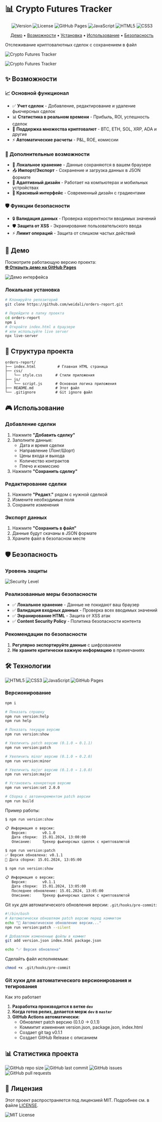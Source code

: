 # 📊 Crypto Futures Tracker

<div align="center">

![Version](https://img.shields.io/github/package-json/v/weidali/orders-report?color=blue&label=version)
![License](https://img.shields.io/badge/license-MIT-green.svg)
![GitHub Pages](https://img.shields.io/badge/GitHub-Pages-success.svg)
![JavaScript](https://img.shields.io/badge/JavaScript-ES6+-yellow.svg)
![HTML5](https://img.shields.io/badge/HTML5-%23E34F26.svg?logo=html5&logoColor=white)
![CSS3](https://img.shields.io/badge/CSS3-%231572B6.svg?logo=css3&logoColor=white)

[Демо](#-демо) • [Возможности](#-возможности) • [Установка](#-установка) • [Использование](#-использование) • [Безопасность](#-безопасность)

</div>
Отслеживание криптовалютных сделок с сохранением в файл

![Crypto Futures Tracker](https://img.shields.io/badge/Crypto-TrackerProfessional-success)

![Crypto Futures Tracker](https://via.placeholder.com/800x300/203a43/ffffff?text=Crypto+Futures+Tracker+Professional+Trading+Dashboard)

## ✨ Возможности

### 📈 Основной функционал
- ✅ **Учет сделок** - Добавление, редактирование и удаление фьючерсных сделок
- 📊 **Статистика в реальном времени** - Прибыль, ROI, успешность сделок
- 🎯 **Поддержка множества криптовалют** - BTC, ETH, SOL, XRP, ADA и другие
- ⚡ **Автоматические расчеты** - P&L, ROE, комиссии

### 🔧 Дополнительные возможности
- 💾 **Локальное хранение** - Данные сохраняются в вашем браузере
- 📤 **Импорт/Экспорт** - Сохранение и загрузка данных в JSON формате
- 📱 **Адаптивный дизайн** - Работает на компьютерах и мобильных устройствах
- 🎨 **Красивый интерфейс** - Современный дизайн с градиентами

### 🛡️ Функции безопасности
- 🔒 **Валидация данных** - Проверка корректности вводимых значений
- 🛡️ **Защита от XSS** - Экранирование пользовательского ввода
- ⚡ **Лимит операций** - Защита от слишком частых действий

## 🚀 Демо

Посмотрите работающую версию проекта:  
[**🌐 Открыть демо на GitHub Pages**](https://weidali.github.io/orders-report/)

![Демо интерфейса](https://via.placeholder.com/600x300/203a43/ffffff?text=Professional+Trading+Interface)

### Локальная установка
```bash
# Клонируйте репозиторий
git clone https://github.com/weidali/orders-report.git

# Перейдите в папку проекта
cd orders-report
npm i
# Откройте index.html в браузере
# или используйте live server
npx live-server
```

## 📁 Структура проекта

```
orders-report/
├── index.html          # Главная HTML страница
├── css/
│   └── style.css      # Стили приложения
├── js/
│   └── script.js      # Основная логика приложения
├── README.md          # Этот файл
└── .gitignore         # Git ignore файл
```

## 🎮 Использование

### Добавление сделки
1. Нажмите **"Добавить сделку"**
2. Заполните данные:
   - Дата и время сделки
   - Направление (Лонг/Шорт)
   - Цены входа и выхода
   - Количество контрактов
   - Плечо и комиссию
3. Нажмите **"Сохранить сделку"**

### Редактирование сделки
1. Нажмите **"Редакт."** рядом с нужной сделкой
2. Измените необходимые поля
3. Сохраните изменения

### Экспорт данных
1. Нажмите **"Сохранить в файл"**
2. Данные будут скачаны в JSON формате
3. Храните файл в безопасном месте

## 🛡️ Безопасность

### Уровень защиты
![Security Level](https://img.shields.io/badge/Security-Level_%E2%98%85%E2%98%85%E2%98%85%E2%98%85%E2%98%86-yellow)

### Реализованные меры безопасности
- ✅ **Локальное хранение** - Данные не покидают ваш браузер
- ✅ **Валидация входных данных** - Проверка всех вводимых значений
- ✅ **Экранирование HTML** - Защита от XSS атак
- ✅ **Content Security Policy** - Политика безопасности контента

### Рекомендации по безопасности
1. **Регулярно экспортируйте данные** с шифрованием
2. **Не храните критически важную информацию** в примечаниях

## 🛠️ Технологии

![HTML5](https://img.shields.io/badge/HTML5-E34F26?style=for-the-badge&logo=html5&logoColor=white)
![CSS3](https://img.shields.io/badge/CSS3-1572B6?style=for-the-badge&logo=css3&logoColor=white)
![JavaScript](https://img.shields.io/badge/JavaScript-F7DF1E?style=for-the-badge&logo=javascript&logoColor=black)
![GitHub Pages](https://img.shields.io/badge/GitHub%20Pages-222222?style=for-the-badge&logo=githubpages&logoColor=white)

### Версионирование

```bash
npm i

# Показать справку
npm run version:help
npm run help

# Показать текущую версию
npm run version:show

# Увеличить patch версию (0.1.0 → 0.1.1)
npm run version:patch

# Увеличить minor версию (0.1.0 → 0.2.0)  
npm run version:minor

# Увеличить major версию (0.1.0 → 1.0.0)
npm run version:major

# Установить конкретную версию
npm run version:set 2.0.0

# Сборка с автоинкрементом patch версии
npm run build
```

Пример работы:
```bash
$ npm run version:show

📋 Информация о версии:
   Версия:       v0.1.0
   Дата сборки:  15.01.2024, 13:00:00
   Описание:     Трекер фьючерсных сделок с криптовалютой

$ npm run version:patch
✅ Версия обновлена: v0.1.1
📅 Дата сборки: 15.01.2024, 13:05:00

$ npm run version:show

📋 Информация о версии:
   Версия:       v0.1.1
   Дата сборки:  15.01.2024, 13:05:00
   Последнее обновление: 15.01.2024, 13:05:00
   Описание:     Трекер фьючерсных сделок с криптовалютой
```

Git хук для автоматического обновления версии:
`.git/hooks/pre-commit`:
```bash
#!/bin/bash
# Автоматически обновляем patch версию перед коммитом
echo "🔄 Автоматическое обновление версии..."
npm run version:patch --silent

# Добавляем измененные файлы в коммит
git add version.json index.html package.json

echo "✅ Версия обновлена"
```
Сделайть файл исполняемым:
```bash
chmod +x .git/hooks/pre-commit
```

### Git хуки для автоматического версионирования и тегирования
Как это работает

1. **Разработка производится в ветке `dev`**
2. **Когда готов релиз, делается мерж `dev` в `master`**
3. **GitHub Actions автоматически:**
   - Обновляет patch версию (0.1.0 → 0.1.1)
   - Коммитит изменения version.json, package.json, index.html
   - Создает git tag v0.1.1
   - Создает GitHub Release с описанием

## 📊 Статистика проекта

![GitHub repo size](https://img.shields.io/github/repo-size/ваш-username/orders-report)
![GitHub last commit](https://img.shields.io/github/last-commit/ваш-username/orders-report)
![GitHub issues](https://img.shields.io/github/issues/ваш-username/orders-report)
![GitHub pull requests](https://img.shields.io/github/issues-pr/ваш-username/orders-report)



## 📝 Лицензия

Этот проект распространяется под лицензией MIT. Подробнее см. в файле [LICENSE](LICENSE).

![MIT License](https://img.shields.io/badge/License-MIT-green.svg)
